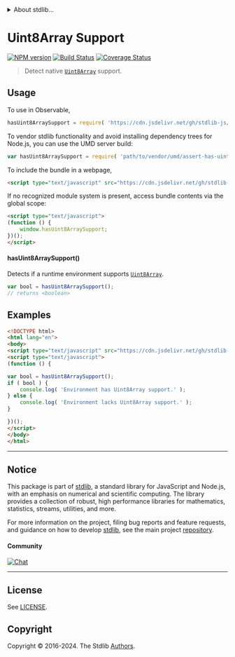 <!--

@license Apache-2.0

Copyright (c) 2018 The Stdlib Authors.

Licensed under the Apache License, Version 2.0 (the "License");
you may not use this file except in compliance with the License.
You may obtain a copy of the License at

   http://www.apache.org/licenses/LICENSE-2.0

Unless required by applicable law or agreed to in writing, software
distributed under the License is distributed on an "AS IS" BASIS,
WITHOUT WARRANTIES OR CONDITIONS OF ANY KIND, either express or implied.
See the License for the specific language governing permissions and
limitations under the License.

-->


<details>
  <summary>
    About stdlib...
  </summary>
  <p>We believe in a future in which the web is a preferred environment for numerical computation. To help realize this future, we've built stdlib. stdlib is a standard library, with an emphasis on numerical and scientific computation, written in JavaScript (and C) for execution in browsers and in Node.js.</p>
  <p>The library is fully decomposable, being architected in such a way that you can swap out and mix and match APIs and functionality to cater to your exact preferences and use cases.</p>
  <p>When you use stdlib, you can be absolutely certain that you are using the most thorough, rigorous, well-written, studied, documented, tested, measured, and high-quality code out there.</p>
  <p>To join us in bringing numerical computing to the web, get started by checking us out on <a href="https://github.com/stdlib-js/stdlib">GitHub</a>, and please consider <a href="https://opencollective.com/stdlib">financially supporting stdlib</a>. We greatly appreciate your continued support!</p>
</details>

# Uint8Array Support

[![NPM version][npm-image]][npm-url] [![Build Status][test-image]][test-url] [![Coverage Status][coverage-image]][coverage-url] <!-- [![dependencies][dependencies-image]][dependencies-url] -->

> Detect native [`Uint8Array`][mdn-uint8array] support.



<section class="usage">

## Usage

To use in Observable,

```javascript
hasUint8ArraySupport = require( 'https://cdn.jsdelivr.net/gh/stdlib-js/assert-has-uint8array-support@v0.2.2-umd/browser.js' )
```

To vendor stdlib functionality and avoid installing dependency trees for Node.js, you can use the UMD server build:

```javascript
var hasUint8ArraySupport = require( 'path/to/vendor/umd/assert-has-uint8array-support/index.js' )
```

To include the bundle in a webpage,

```html
<script type="text/javascript" src="https://cdn.jsdelivr.net/gh/stdlib-js/assert-has-uint8array-support@v0.2.2-umd/browser.js"></script>
```

If no recognized module system is present, access bundle contents via the global scope:

```html
<script type="text/javascript">
(function () {
    window.hasUint8ArraySupport;
})();
</script>
```

#### hasUint8ArraySupport()

Detects if a runtime environment supports [`Uint8Array`][mdn-uint8array].

```javascript
var bool = hasUint8ArraySupport();
// returns <boolean>
```

</section>

<!-- /.usage -->

<section class="examples">

## Examples

<!-- eslint no-undef: "error" -->

```html
<!DOCTYPE html>
<html lang="en">
<body>
<script type="text/javascript" src="https://cdn.jsdelivr.net/gh/stdlib-js/assert-has-uint8array-support@v0.2.2-umd/browser.js"></script>
<script type="text/javascript">
(function () {

var bool = hasUint8ArraySupport();
if ( bool ) {
    console.log( 'Environment has Uint8Array support.' );
} else {
    console.log( 'Environment lacks Uint8Array support.' );
}

})();
</script>
</body>
</html>
```

</section>

<!-- /.examples -->



<!-- Section for related `stdlib` packages. Do not manually edit this section, as it is automatically populated. -->

<section class="related">

</section>

<!-- /.related -->

<!-- Section for all links. Make sure to keep an empty line after the `section` element and another before the `/section` close. -->


<section class="main-repo" >

* * *

## Notice

This package is part of [stdlib][stdlib], a standard library for JavaScript and Node.js, with an emphasis on numerical and scientific computing. The library provides a collection of robust, high performance libraries for mathematics, statistics, streams, utilities, and more.

For more information on the project, filing bug reports and feature requests, and guidance on how to develop [stdlib][stdlib], see the main project [repository][stdlib].

#### Community

[![Chat][chat-image]][chat-url]

---

## License

See [LICENSE][stdlib-license].


## Copyright

Copyright &copy; 2016-2024. The Stdlib [Authors][stdlib-authors].

</section>

<!-- /.stdlib -->

<!-- Section for all links. Make sure to keep an empty line after the `section` element and another before the `/section` close. -->

<section class="links">

[npm-image]: http://img.shields.io/npm/v/@stdlib/assert-has-uint8array-support.svg
[npm-url]: https://npmjs.org/package/@stdlib/assert-has-uint8array-support

[test-image]: https://github.com/stdlib-js/assert-has-uint8array-support/actions/workflows/test.yml/badge.svg?branch=v0.2.2
[test-url]: https://github.com/stdlib-js/assert-has-uint8array-support/actions/workflows/test.yml?query=branch:v0.2.2

[coverage-image]: https://img.shields.io/codecov/c/github/stdlib-js/assert-has-uint8array-support/main.svg
[coverage-url]: https://codecov.io/github/stdlib-js/assert-has-uint8array-support?branch=main

<!--

[dependencies-image]: https://img.shields.io/david/stdlib-js/assert-has-uint8array-support.svg
[dependencies-url]: https://david-dm.org/stdlib-js/assert-has-uint8array-support/main

-->

[chat-image]: https://img.shields.io/gitter/room/stdlib-js/stdlib.svg
[chat-url]: https://app.gitter.im/#/room/#stdlib-js_stdlib:gitter.im

[stdlib]: https://github.com/stdlib-js/stdlib

[stdlib-authors]: https://github.com/stdlib-js/stdlib/graphs/contributors

[cli-section]: https://github.com/stdlib-js/assert-has-uint8array-support#cli
[cli-url]: https://github.com/stdlib-js/assert-has-uint8array-support/tree/cli
[@stdlib/assert-has-uint8array-support]: https://github.com/stdlib-js/assert-has-uint8array-support/tree/main

[umd]: https://github.com/umdjs/umd
[es-module]: https://developer.mozilla.org/en-US/docs/Web/JavaScript/Guide/Modules

[deno-url]: https://github.com/stdlib-js/assert-has-uint8array-support/tree/deno
[deno-readme]: https://github.com/stdlib-js/assert-has-uint8array-support/blob/deno/README.md
[umd-url]: https://github.com/stdlib-js/assert-has-uint8array-support/tree/umd
[umd-readme]: https://github.com/stdlib-js/assert-has-uint8array-support/blob/umd/README.md
[esm-url]: https://github.com/stdlib-js/assert-has-uint8array-support/tree/esm
[esm-readme]: https://github.com/stdlib-js/assert-has-uint8array-support/blob/esm/README.md
[branches-url]: https://github.com/stdlib-js/assert-has-uint8array-support/blob/main/branches.md

[stdlib-license]: https://raw.githubusercontent.com/stdlib-js/assert-has-uint8array-support/main/LICENSE

[mdn-uint8array]: https://developer.mozilla.org/en-US/docs/Web/JavaScript/Reference/Global_Objects/Uint8Array

</section>

<!-- /.links -->
